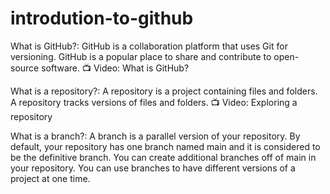 # introdution-to-github

What is GitHub?: GitHub is a collaboration platform that uses Git for versioning. GitHub is a popular place to share and contribute to open-source software.
📺 Video: What is GitHub?

What is a repository?: A repository is a project containing files and folders. A repository tracks versions of files and folders.
📺 Video: Exploring a repository

What is a branch?: A branch is a parallel version of your repository. By default, your repository has one branch named main and it is considered to be the definitive branch. You can create additional branches off of main in your repository. You can use branches to have different versions of a project at one time.
